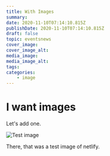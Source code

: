 ```yaml
---
title: With Images
summary:
date: 2020-11-10T07:14:10.815Z
publishDate: 2020-11-10T07:14:10.815Z
draft: false
topic: eventsnews
cover_image:
cover_image_alt:
media_image:
media_image_alt:
tags:
categories:
    - image
---
```

# I want images

Let's add one.

![Test image](/cms-uploads/netlify-logo.jpg "Test image")

There, that was a test image of netlify.